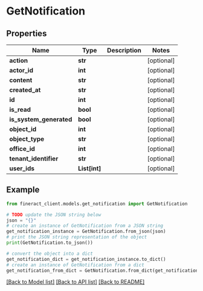 # GetNotification


## Properties

Name | Type | Description | Notes
------------ | ------------- | ------------- | -------------
**action** | **str** |  | [optional] 
**actor_id** | **int** |  | [optional] 
**content** | **str** |  | [optional] 
**created_at** | **str** |  | [optional] 
**id** | **int** |  | [optional] 
**is_read** | **bool** |  | [optional] 
**is_system_generated** | **bool** |  | [optional] 
**object_id** | **int** |  | [optional] 
**object_type** | **str** |  | [optional] 
**office_id** | **int** |  | [optional] 
**tenant_identifier** | **str** |  | [optional] 
**user_ids** | **List[int]** |  | [optional] 

## Example

```python
from fineract_client.models.get_notification import GetNotification

# TODO update the JSON string below
json = "{}"
# create an instance of GetNotification from a JSON string
get_notification_instance = GetNotification.from_json(json)
# print the JSON string representation of the object
print(GetNotification.to_json())

# convert the object into a dict
get_notification_dict = get_notification_instance.to_dict()
# create an instance of GetNotification from a dict
get_notification_from_dict = GetNotification.from_dict(get_notification_dict)
```
[[Back to Model list]](../README.md#documentation-for-models) [[Back to API list]](../README.md#documentation-for-api-endpoints) [[Back to README]](../README.md)


